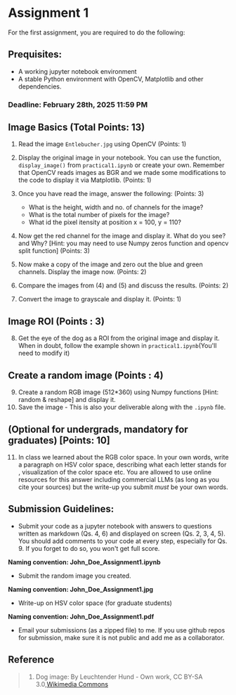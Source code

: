 # Assignment 1 #
For the first assignment, you are required to do the following:

## Prequisites:
- A working jupyter notebook environment
- A stable Python environment with OpenCV, Matplotlib and other dependencies.

### Deadline: February 28th, 2025 11:59 PM

## Image Basics (Total Points: 13)

1. Read the image `Entlebucher.jpg` using OpenCV (Points: 1)

2. Display the original image in your notebook. You can use the function, `display_image()` from `practical1.ipynb` or create your own. Remember that OpenCV reads images as BGR and we made some modifications to the code to display it via Matplotlib. (Points: 1)

3. Once you have read the image, answer the following: (Points: 3)
    - What is the height, width and no. of channels for the image?
    - What is the total number of pixels for the image?
    - What id the pixel itensity at position x = 100, y = 110?

4. Now get the red channel for the image and display it. What do you see? and Why? [Hint: you may need to use Numpy zeros function and opencv split function] (Points: 3)

5. Now make a copy of the image and zero out the blue and green channels. Display the image now. (Points: 2)

6. Compare the images from (4) and (5) and discuss the results. (Points: 2)

7. Convert the image to grayscale and display it. (Points: 1)

## Image ROI (Points : 3)

8. Get the eye of the dog as a ROI from the original image and display it. When in doubt, follow the example shown in `practical1.ipynb`(You'll need to modify it)


## Create a random image (Points : 4)
9. Create a random RGB image (512*360) using Numpy functions [Hint: random & reshape] and display it.
10. Save the image - This is also your deliverable along with the `.ipynb` file.


## (Optional for undergrads, mandatory for graduates) [Points: 10]
11. In class we learned about the RGB color space. In your own words, write a paragraph on HSV color space, describing what each letter stands for , visualization of the color space etc. You are allowed to use online resources for this answer including commercial LLMs (as long as you cite your sources) but the write-up you submit *must* be your own words. 


## Submission Guidelines:

* Submit your code as a jupyter notebook with answers to questions written as markdown (Qs. 4, 6) and displayed on screen (Qs. 2, 3, 4, 5). You should add comments to your code at every step, especially for Qs. 9.  If you forget to do so, you won't get full score. 

**Naming convention: John_Doe_Assignment1.ipynb**

* Submit the random image you created.

**Naming convention: John_Doe_Assignment1.jpg**

* Write-up on HSV color space (for graduate students)

**Naming convention: John_Doe_Assignment1.pdf**

* Email your submissions (as a zipped file) to me. If you use github repos for submission, make sure it is not public and add me as a collaborator.

## Reference
> 1. Dog image: By Leuchtender Hund - Own work, CC BY-SA 3.0,[Wikimedia Commons](https://commons.wikimedia.org/w/index.php?curid=30995457)


